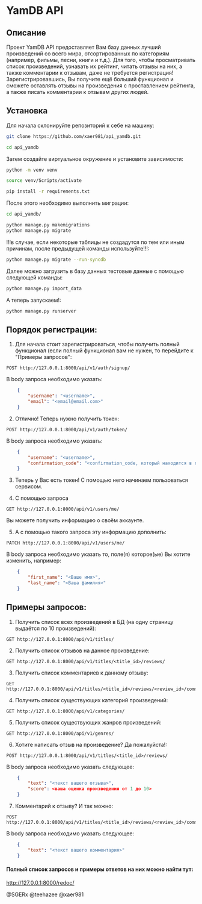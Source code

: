 # YamDB API
## Описание

Проект YamDB API предоставляет Вам базу данных лучший произведений со всего мира, отсортированных по категориям (например, фильмы, песни, книги и т.д.).
Для того, чтобы просматривать список произведений, узнавать их рейтинг, читать отзывы на них, а также комментарии к отзывам, даже не требуется регистрация!
Зарегистрировавшись, Вы получите ещё больший функционал и сможете оставлять отзывы на произведения с проставлением рейтинга,
а также писать комментарии к отзывам других людей.

## Установка

Для начала склонируйте репозиторий к себе на машину:

```bash
git clone https://github.com/xaer981/api_yamdb.git
```


```bash
cd api_yamdb
```

Затем создайте виртуальное окружение и установите зависимости:

```bash
python -m venv venv
```

```bash
source venv/Scripts/activate
```

```bash
pip install -r requirements.txt
```

После этого необходимо выполнить миграции:

```bash
cd api_yamdb/
```

```bash
python manage.py makemigrations
python manage.py migrate
```

!!!в случае, если некоторые таблицы не создадутся по тем или иным причинам, после предыдущей команды используйте!!!:
```bash
python manage.py migrate --run-syncdb
```

Далее можно загрузить в базу данных тестовые данные с помощью следующей команды:

```bash
python manage.py import_data
```

А теперь запускаем!:

```bash
python manage.py runserver
```

## Порядок регистрации:
1. Для начала стоит зарегистрироваться, чтобы получить полный функционал (если полный функционал вам не нужен, то перейдите к "Примеры запросов":

```
POST http://127.0.0.1:8000/api/v1/auth/signup/
```
В body запроса необходимо указать:
```json
    {
        "username": "<username>",
        "email": "<email@email.com>"
    }
```

2. Отлично! Теперь нужно получить токен:

```
POST http://127.0.0.1:8000/api/v1/auth/token/
```
В body запроса необходимо указать:
```json
    {
        "username": "<username>",
        "confirmation_code": "<confirmation_code, который находится в письме из папки sent_emails>"
    }
```

3. Теперь у Вас есть токен! С помощью него начинаем пользоваться сервисом.

4. С помощью запроса 
```
GET http://127.0.0.1:8000/api/v1/users/me/
```
Вы можете получить информацию о своём аккаунте.

5. А с помощью такого запроса эту информацию дополнить:
```
PATCH http://127.0.0.1:8000/api/v1/users/me/
```
В body запроса необходимо указать то, поле(я) которое(ые) Вы хотите изменить, например:
```json
    {
        "first_name": "<Ваше имя>",
        "last_name": "<Ваша фамилия>"
    }
```



## Примеры запросов:

1. Получить список всех произведений в БД (на одну страницу выдаётся по 10 произведений):
```
GET http://127.0.0.1:8000/api/v1/titles/
```

2. Получить список отзывов на данное произведение:
```
GET http://127.0.0.1:8000/api/v1/titles/<title_id>/reviews/
```

3. Получить список комментариев к данному отзыву:
```
GET http://127.0.0.1:8000/api/v1/titles/<title_id>/reviews/<review_id>/comments/
```

4. Получить список существующих категорий произведений:
```
GET http://127.0.0.1:8000/api/v1/categories/
```

5. Получить список существующих жанров произведений:
```
GET http://127.0.0.1:8000/api/v1/genres/
```

6. Хотите написать отзыв на произведение? Да пожалуйста!:
```
POST http://127.0.0.1:8000/api/v1/titles/<title_id>/reviews/
```

В body запроса необходимо указать следующее:
```json
    {
        "text": "<текст вашего отзыва>",
        "score": <ваша оценка произведения от 1 до 10>
    }
```

7. Комментарий к отзыву? И так можно:
```
POST http://127.0.0.1:8000/api/v1/titles/<title_id>/reviews/<review_id>/comments/
```

В body запроса необходимо указать следующее:
```json
    {
        "text": "<текст вашего комментария>"
    }
```

#### Полный список запросов и примеры ответов на них можно найти тут:
http://127.0.0.1:8000/redoc/


@SGERx
@teehazee
@xaer981
